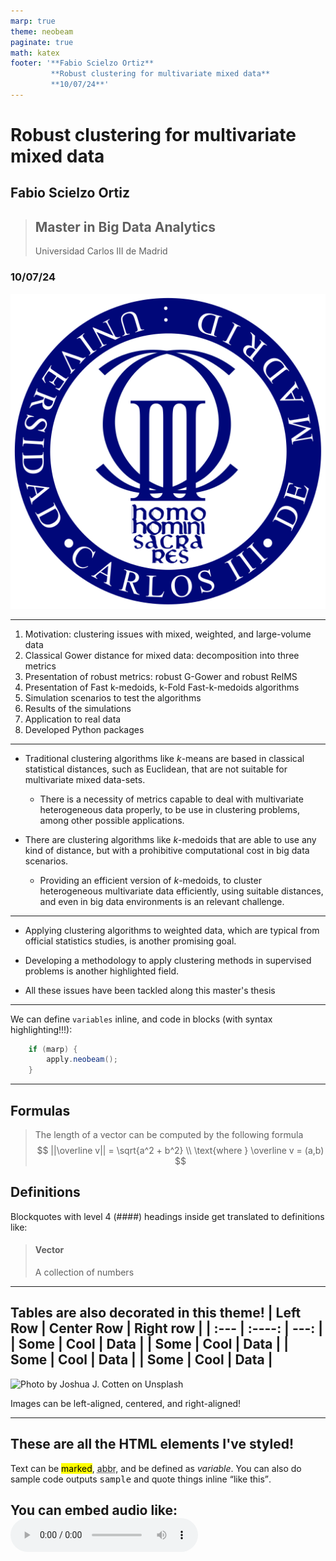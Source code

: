 ```yaml
---
marp: true
theme: neobeam
paginate: true
math: katex
footer: '**Fabio Scielzo Ortiz**
         **Robust clustering for multivariate mixed data**
         **10/07/24**'
---
```

<!-- _class: title -->
# Robust clustering for multivariate mixed data

## Fabio Scielzo Ortiz

> ## Master in Big Data Analytics
> Universidad Carlos III de Madrid

### 10/07/24

![logo GitHub Logo](../assets/logo_uc3m_2.png)

---
<!-- header: 'Table of contents' -->
1. Motivation: clustering issues with mixed, weighted, and large-volume data
2. Classical Gower distance for mixed data: decomposition into three metrics
3. Presentation of robust metrics: robust G-Gower and robust RelMS
4. Presentation of Fast k-medoids, k-Fold Fast-k-medoids algorithms
5. Simulation scenarios to test the algorithms
6. Results of the simulations
7. Application to real data
8. Developed Python packages
---
<!-- header: 'Normal text' -->

- Traditional clustering algorithms like $k$-means are based in classical statistical distances, 
such as Euclidean, that are not suitable for multivariate mixed data-sets.
    - There is a necessity of metrics capable to deal with multivariate heterogeneous data properly, to be use in clustering problems, among other possible applications.
    
    
- There are clustering algorithms like $k$-medoids that are able to use any kind of distance, 
but with a prohibitive computational cost in big data scenarios.
    - Providing an efficient version of $k$-medoids, to cluster heterogeneous multivariate data efficiently, using suitable distances, and even in big data environments is an relevant challenge.

---


- Applying clustering algorithms to weighted data, which are typical from official statistics 
studies, is another promising goal.

- Developing a methodology to apply clustering methods in supervised problems is another highlighted field.

- All these issues have been tackled along this master's thesis


<!---
This is a hidden note
--->

---
<!-- header: 'Code blocks' -->
We can define ``variables`` inline, and code in blocks (with syntax highlighting!!!):
```java
    if (marp) {
        apply.neobeam();
    }
```
---
<!-- header: 'Mathematics corner' -->
## Formulas
> The length of a vector can be computed by the following formula
> $$
||\overline v|| = \sqrt{a^2 + b^2} \\
\text{where } \overline v = (a,b)
$$
## Definitions
Blockquotes with level 4 (####) headings inside get translated to definitions like:

> #### Vector
> A collection of numbers

---
<!-- header: 'Data' -->
Tables are also decorated in this theme!
| Left Row    | Center Row  | Right row     |
| :---        |    :----:   |          ---: |
| Some        |  Cool       | Data          |
| Some        |  Cool       | Data          |
| Some        |  Cool       | Data          |
| Some        |  Cool       | Data          |
---
<!-- header: 'Images' -->

![Photo by Joshua J. Cotten on Unsplash](https://images.unsplash.com/photo-1601247387326-f8bcb5a234d4?q=80&w=2071&auto=format&fit=crop&ixlib=rb-4.0.3&ixid=M3wxMjA3fDB8MHxwaG90by1wYWdlfHx8fGVufDB8fHx8fA%3D%3D) 

Images can be left-aligned, centered, and right-aligned!

---
<!-- header: 'HTML wonderland' -->
<!-- This slide only works with HTML enabled -->

<h2>These are all the HTML elements I've styled!</h2>

Text can be <mark>marked</mark>, <abbr title="abbreviated">abbr</abbr>, and be defined as <var>variable</var>. You can also do sample code outputs <samp>sample</samp> and quote things inline <q>like this</q>.

You can embed audio like:
<audio controls src="http://codeskulptor-demos.commondatastorage.googleapis.com/pang/pop.mp3" type="audio/mp3">
</audio> 
---
